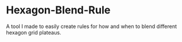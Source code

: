 # Hexagon-Blend-Rule
A tool I made to easily create rules for how and when to blend different hexagon grid plateaus.
